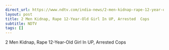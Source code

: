 ```yaml
---
direct_url: https://www.ndtv.com/india-news/2-men-kidnap-rape-12-year-old-girl-in-up-arrested-cops-4857074
layout: post
title: 2 Men Kidnap, Rape 12-Year-Old Girl In UP, Arrested  Cops
subtitle: NDTV
tags: []
---
```


2 Men Kidnap, Rape 12-Year-Old Girl In UP, Arrested  Cops
